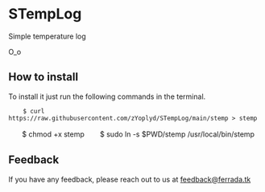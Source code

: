 # STempLog

Simple temperature log
        
O_o



## How to install

To install it just run the following commands in the terminal.



        $ curl https://raw.githubusercontent.com/zYoplyd/STempLog/main/stemp > stemp
⠀ㅤ
        $ chmod +x stemp
⠀ㅤ
        $ sudo ln -s $PWD/stemp /usr/local/bin/stemp




## Feedback

If you have any feedback, please reach out to us at feedback@ferrada.tk
